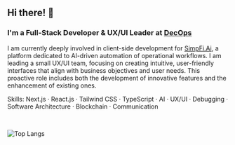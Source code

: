 ## Hi there! 👋 

### I'm a Full-Stack Developer & UX/UI Leader at <a href='https://www.linkedin.com/company/decops/'>DecOps</a>

I am currently deeply involved in client-side development for <a href='https://simpfi.ai/'>SimpFi.Ai</a>, a platform dedicated to AI-driven automation of operational workflows. I am leading a small UX/UI team, focusing on creating intuitive, user-friendly interfaces that align with business objectives and user needs. This proactive role includes both the development of innovative features and the enhancement of existing ones.

Skills: Next.js · React.js · Tailwind CSS · TypeScript · AI · UX/UI · Debugging · Software Architecture · Blockchain · Communication

<br>

![Top Langs](https://github-readme-stats.vercel.app/api/top-langs/?username=ETH1Elohim&theme=tokyonight)
